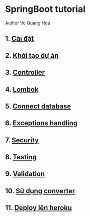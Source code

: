 # SpringBoot tutorial
Author Vo Quang Hoa

## 1. [Cài đặt](Setup.md)
## 2. [Khởi tạo dự án](Init.md)
## 3. [Controller](Controllers.md)
## 4. [Lombok](Lombok.md)
## 5. [Connect database](Database-1.md)
## 6. [Exceptions handling](Exceptions.md)
## 7. [Security](Security-1.md)
## 8. [Testing](Testing.md)
## 9. [Validation](Validation.md)
## 10. [Sử dụng converter](Converter.md)
## 11. [Deploy lên heroku](Deployment.md)